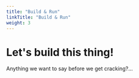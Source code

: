 ```yaml
---
title: "Build & Run"
linkTitle: "Build & Run"
weight: 3
---
```


# Let's build this thing!

Anything we want to say before we get cracking?...

